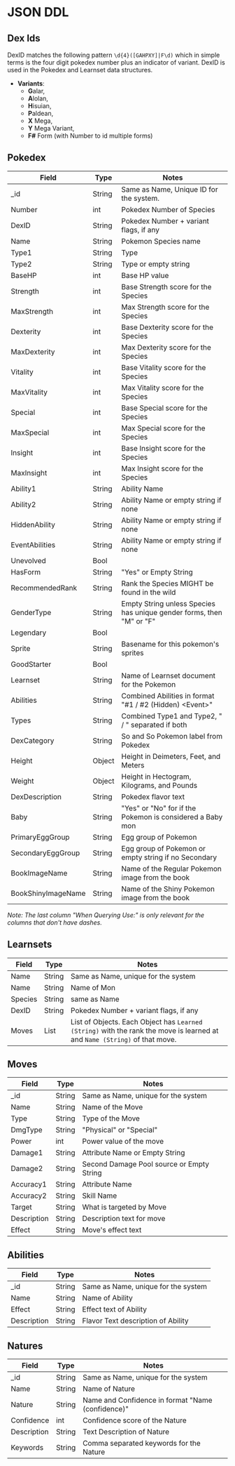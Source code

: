 # JSON DDL 

## Dex Ids

DexID matches the following pattern `\d{4}([GAHPXY]|F\d)` which in simple terms is the four digit pokedex number plus an indicator of variant. DexID is used in the Pokedex and Learnset data structures. 

- **Variants**: 
    - **G**alar, 
    - **A**lolan, 
    - **H**isuian, 
    - **P**aldean, 
    - **X** Mega, 
    - **Y** Mega Variant, 
    - **F#** Form (with Number to id multiple forms)

## Pokedex

| Field              | Type   | Notes                                                                |
| ------------------ | ------ | -------------------------------------------------------------------- |
| \_id               | String | Same as Name, Unique ID for the system.                              |
| Number             | int    | Pokedex Number of Species                                            |
| DexID              | String | Pokedex Number + variant flags, if any                               |
| Name               | String | Pokemon Species name                                                 |
| Type1              | String | Type                                                                 |
| Type2              | String | Type or empty string                                                 |
| BaseHP             | int    | Base HP value                                                        |
| Strength           | int    | Base Strength score for the Species                                  |
| MaxStrength        | int    | Max Strength score for the Species                                   |
| Dexterity          | int    | Base Dexterity score for the Species                                 |
| MaxDexterity       | int    | Max Dexterity score for the Species                                  |
| Vitality           | int    | Base Vitality score for the Species                                  |
| MaxVitality        | int    | Max Vitality score for the Species                                   |
| Special            | int    | Base Special score for the Species                                   |
| MaxSpecial         | int    | Max Special score for the Species                                    |
| Insight            | int    | Base Insight score for the Species                                   |
| MaxInsight         | int    | Max Insight score for the Species                                    |
| Ability1           | String | Ability Name                                                         |
| Ability2           | String | Ability Name or empty string if none                                 |
| HiddenAbility      | String | Ability Name or empty string if none                                 |
| EventAbilities     | String | Ability Name or empty string if none                                 |
| Unevolved          | Bool   |                                                                      |
| HasForm            | String | "Yes" or Empty String                                                |
| RecommendedRank    | String | Rank the Species MIGHT be found in the wild                          |
| GenderType         | String | Empty String unless Species has unique gender forms, then "M" or "F" |
| Legendary          | Bool   |                                                                      |
| Sprite             | String | Basename for this pokemon's sprites                                  |
| GoodStarter        | Bool   |                                                                      |
| Learnset           | String | Name of Learnset document for the Pokemon                            |
| Abilities          | String | Combined Abilities in format "#1 / #2 (Hidden) \<Event\>"            |
| Types              | String | Combined Type1 and Type2, " / " separated if both                    |
| DexCategory        | String | So and So Pokemon label from Pokedex                                 |
| Height             | Object | Height in Deimeters, Feet, and Meters                                |
| Weight             | Object | Height in Hectogram, Kilograms, and Pounds                           |
| DexDescription     | String | Pokedex flavor text                                                  |
| Baby               | String | "Yes" or "No" for if the Pokemon is considered a Baby mon            |
| PrimaryEggGroup    | String | Egg group of Pokemon                                                 |
| SecondaryEggGroup  | String | Egg group of Pokemon or empty string if no Secondary                 |
| BookImageName      | String | Name of the Regular Pokemon image from the book                      |
| BookShinyImageName | String | Name of the Shiny Pokemon image from the book                        |

*Note: The last column "When Querying Use:" is only relevant for the columns that don't have dashes.*

## Learnsets

| Field   | Type   | Notes                                                                                                                      |
| ------- | ------ | -------------------------------------------------------------------------------------------------------------------------- |
| Name    | String | Same as Name, unique for the system                                                                                        |
| Name    | String | Name of Mon                                                                                                                |
| Species | String | same as Name                                                                                                               |
| DexID   | String | Pokedex Number + variant flags, if any                                                                                     |
| Moves   | List   | List of Objects. Each Object has `Learned (String)` with the rank the move is learned at and `Name (String)` of that move. |

## Moves

| Field       | Type   | Notes                                     |
| ----------- | ------ | ----------------------------------------- |
| \_id        | String | Same as Name, unique for the system       |
| Name        | String | Name of the Move                          |
| Type        | String | Type of the Move                          |
| DmgType     | String | "Physical" or "Special"                   |
| Power       | int    | Power value of the move                   |
| Damage1     | String | Attribute Name or Empty String            |
| Damage2     | String | Second Damage Pool source or Empty String |
| Accuracy1   | String | Attribute Name                            |
| Accuracy2   | String | Skill Name                                |
| Target      | String | What is targeted by Move                  |
| Description | String | Description text for move                 |
| Effect      | String | Move's effect text                        |

## Abilities

| Field       | Type   | Notes                               |
| ----------- | ------ | ----------------------------------- |
| \_id        | String | Same as Name, unique for the system |
| Name        | String | Name of Ability                     |
| Effect      | String | Effect text of Ability              |
| Description | String | Flavor Text description of Ability  |


## Natures

| Field       | Type   | Notes                                             |
| ----------- | ------ | ------------------------------------------------- |
| \_id        | String | Same as Name, unique for the system               |
| Name        | String | Name of Nature                                    |
| Nature      | String | Name and Confidence in format "Name (confidence)" |
| Confidence  | int    | Confidence score of the Nature                    |
| Description | String | Text Description of Nature                        |
| Keywords    | String | Comma separated keywords for the Nature           |


